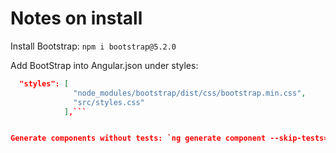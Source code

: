 # Notes on install

Install Bootstrap: `npm i bootstrap@5.2.0`

Add BootStrap into Angular.json under styles:

````JSON
  "styles": [
              "node_modules/bootstrap/dist/css/bootstrap.min.css",
              "src/styles.css"
            ],```


Generate components without tests: `ng generate component --skip-tests=true component-name`
````
